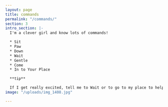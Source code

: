 ```yaml
---
layout: page
title: commands
permalink: "/commands/"
section: 3
intro_section: |-
  I'm a clever girl and know lots of commands!

  * Sit
  * Paw
  * Down
  * Wait
  * Gentle
  * Come
  * In to Your Place

  **tip**

  If I get really excited, tell me to Wait or to go to my place to help me calm down
image: "/uploads/img_1408.jpg"

---
```

